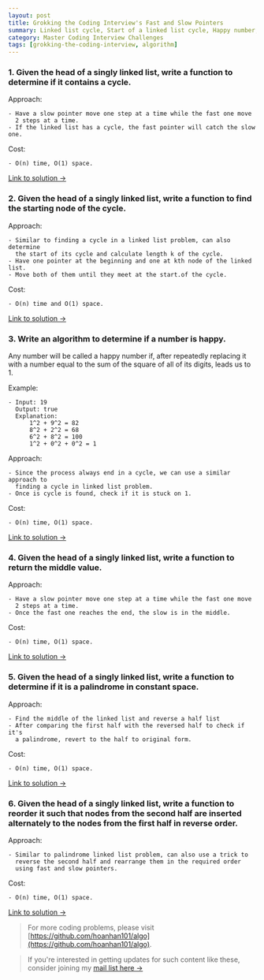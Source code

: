 ```yaml
---
layout: post
title: Grokking the Coding Interview's Fast and Slow Pointers
summary: Linked list cycle, Start of a linked list cycle, Happy number, Middle of a linked list, Palindrome linked list, Reorder a linked list
category: Master Coding Interview Challenges
tags: [grokking-the-coding-interview, algorithm]
---
```


### 1. Given the head of a singly linked list, write a function to determine if it contains a cycle.

Approach:
```
- Have a slow pointer move one step at a time while the fast one move
  2 steps at a time.
- If the linked list has a cycle, the fast pointer will catch the slow one.
```

Cost:
```
- O(n) time, O(1) space.
```

[Link to solution →](https://github.com/hoanhan101/algo/blob/master/gtci/linked_list_cycle_test.go)

### 2. Given the head of a singly linked list, write a function to find the starting node of the cycle.

Approach:
```
- Similar to finding a cycle in a linked list problem, can also determine
  the start of its cycle and calculate length k of the cycle.
- Have one pointer at the beginning and one at kth node of the linked list.
- Move both of them until they meet at the start.of the cycle.
```

Cost:
```
- O(n) time and O(1) space.
```

[Link to solution →](https://github.com/hoanhan101/algo/blob/master/gtci/cycle_start_test.go)

### 3. Write an algorithm to determine if a number is happy.

Any number will be called a happy number if, after repeatedly replacing
it with a number equal to the sum of the square of all of its digits,
leads us to 1.

Example:
```
- Input: 19
  Output: true
  Explanation:
	  1^2 + 9^2 = 82
	  8^2 + 2^2 = 68
	  6^2 + 8^2 = 100
	  1^2 + 0^2 + 0^2 = 1
```

Approach:
```
- Since the process always end in a cycle, we can use a similar approach to
  finding a cycle in linked list problem.
- Once is cycle is found, check if it is stuck on 1.
```

Cost:
```
- O(n) time, O(1) space.
```

[Link to solution →](https://github.com/hoanhan101/algo/blob/master/gtci/happy_number_test.go)


### 4. Given the head of a singly linked list, write a function to return the middle value.

Approach:
```
- Have a slow pointer move one step at a time while the fast one move
  2 steps at a time.
- Once the fast one reaches the end, the slow is in the middle.
```

Cost:
```
- O(n) time, O(1) space.
```

[Link to solution →](https://github.com/hoanhan101/algo/blob/master/gtci/middle_list_test.go)

### 5. Given the head of a singly linked list, write a function to determine if it is a palindrome in constant space.

Approach:
```
- Find the middle of the linked list and reverse a half list
- After comparing the first half with the reversed half to check if it's
  a palindrome, revert to the half to original form.
```

Cost:
```
- O(n) time, O(1) space.
```

[Link to solution →](https://github.com/hoanhan101/algo/blob/master/gtci/palindrome_list_test.go)

### 6. Given the head of a singly linked list, write a function to reorder it such that nodes from the second half are inserted alternately to the nodes from the first half in reverse order.

Approach:
```
- Similar to palindrome linked list problem, can also use a trick to
  reverse the second half and rearrange them in the required order
  using fast and slow pointers.
```

Cost:
```
- O(n) time, O(1) space.
```

[Link to solution →](https://github.com/hoanhan101/algo/blob/master/gtci/reorder_list_test.go)

> For more coding problems, please visit
  [https://github.com/hoanhan101/algo](https://github.com/hoanhan101/algo).

> If you're interested in getting updates for such content like these, consider
  joining my [mail list here →](https://tinyletter.com/hoanhan)
